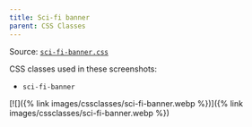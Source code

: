 ```yaml
---
title: Sci-fi banner
parent: CSS Classes
---
```


Source: [`sci-fi-banner.css`](https://github.com/ElsaTam/obsidian-fancy-a-story/blob/main/snippets/cssclasses/sci-fi-banner.css)

CSS classes used in these screenshots:
- `sci-fi-banner`


[![]({% link images/cssclasses/sci-fi-banner.webp %})]({% link images/cssclasses/sci-fi-banner.webp %})

